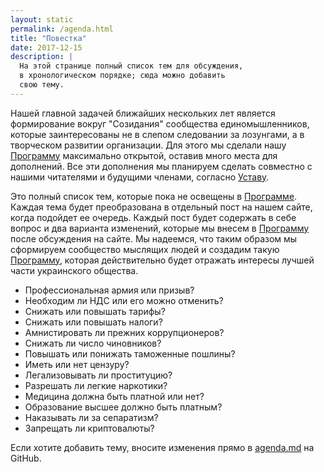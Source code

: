 ```yaml
---
layout: static
permalink: /agenda.html
title: "Повестка"
date: 2017-12-15
description: |
  На этой странице полный список тем для обсуждения,
  в хронологическом порядке; сюда можно добавить
  свою тему.
---
```


Нашей главной задачей ближайших нескольких лет является формирование
вокруг "Созидания" сообщества единомышленников, которые заинтересованы
не в слепом следовании за лозунгами, а в творческом развитии организации.
Для этого мы сделали нашу [Программу](/program.html) максимально открытой, оставив
много места для дополнений. Все эти дополнения мы планируем сделать совместно
с нашими читателями и будущими членами, согласно [Уставу](/bylaws.html).

Это полный список тем, которые пока не освещены в [Программе](/program.html).
Каждая тема будет преобразована в отдельный пост на нашем сайте,
когда подойдет ее очередь. Каждый пост будет содержать в себе вопрос и два
варианта изменений, которые мы внесем в [Программу](/program.html) после
обсуждения на сайте. Мы надеемся, что таким образом мы сформируем сообщество
мыслящих людей и создадим такую [Программу](/program.html), которая действительно
будет отражать интересы лучшей части украинского общества.

  * Профессиональная армия или призыв?
  * Необходим ли НДС или его можно отменить?
  * Снижать или повышать тарифы?
  * Снижать или повышать налоги?
  * Амнистировать ли прежних коррупционеров?
  * Снижать ли число чиновников?
  * Повышать или понижать таможенные пошлины?
  * Иметь или нет цензуру?
  * Легализовывать ли проституцию?
  * Разрешать ли легкие наркотики?
  * Медицина должна быть платной или нет?
  * Образование высшее должно быть платным?
  * Наказывать ли за сепаратизм?
  * Запрещать ли криптовалюты?

Если хотите добавить тему,
вносите изменения прямо в
[agenda.md](https://github.com/yegor256/sozidanie.github.io/edit/master/static/agenda.md)
на GitHub.

